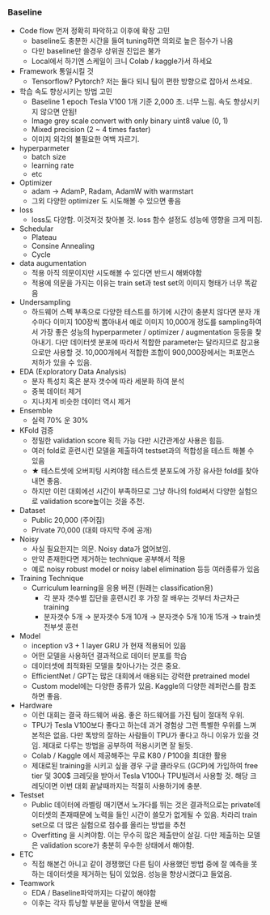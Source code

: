 ### Baseline

- Code flow 먼저 정확히 파악하고 이후에 확장 고민
  - baseline도 충분한 시간을 들여 tuning하면 의외로 높은 점수가 나옴
  - 다만 baseline만 쓸경우 상위권 진입은 불가
  - Local에서 하기엔 스케일이 크니 Colab / kaggle가서 하세요
- Framework 통일시킬 것
  - Tensorflow? Pytorch? 저는 둘다 되니 팀이 편한 방향으로 잡아서 쓰세요.
- 학습 속도 향상시키는 방법 고민
  - Baseline 1 epoch Tesla V100 1개 기준 2,000 초. 너무 느림. 속도 향상시키지 않으면 안됨!
  - Image grey scale convert with only binary uint8 value (0, 1)
  - Mixed precision (2 ~ 4 times faster)
  - 이미지 외각의 불필요한 여백 자르기.
- hyperparmeter
  - batch size
  - learning rate
  - etc
- Optimizer
  - adam -> AdamP, Radam, AdamW with warmstart
  - 그외 다양한 optimizer 도 시도해볼 수 있으면 좋음
- loss
  - loss도 다양함. 이것저것 찾아볼 것. loss 함수 설정도 성능에 영향을 크게 미침.
- Schedular
  - Plateau
  - Consine Annealing
  - Cycle
- data augumentation
  - 적용 아직 의문이지만 시도해볼 수 있다면 반드시 해봐야함
  - 적용에 의문을 가지는 이유는 train set과 test set의 이미지 형태가 너무 똑같음
- Undersampling
  - 하드웨어 스펙 부족으로 다양한 테스트를 하기에 시간이 충분치 않다면 분자 개수마다 이미지 100장씩 뽑아내서 예로 이미지 10,000개 정도를 sampling하여서 가장 좋은 성능의 hyperparmeter / optimizer / augmentation 등등을 찾아내기. 다만 데이터셋 분포에 따라서 적합한 parameter는 달라지므로 참고용으로만 사용할 것. 10,000개에서 적합한 조합이 900,000장에서는 퍼포먼스 저하가 있을 수 있음.
- EDA (Exploratory Data Analysis)
  - 분자 특성치 혹은 분자 갯수에 따라 세분화 하여 분석
  - 중복 데이터 제거
  - 지나치게 비슷한 데이터 역시 제거
- Ensemble
  - 실력 70% 운 30%
- KFold 검증
  - 정밀한 validation score 획득 가능 다만 시간관계상 사용은 힘듬.
  - 여러 fold로 훈련시킨 모델을 제출하여 testset과의 적합성을 테스트 해볼 수 있음
  - ★ 테스트셋에 오버피팅 시켜야함
    테스트셋 분포도에 가장 유사한 fold를 찾아내면 좋음.
  - 하지만 이런 대회에선 시간이 부족하므로 그냥 하나의 fold써서 다양한 실험으로 validation score높이는 것을 추천.
- Dataset
  - Public 20,000 (주어짐)
  - Private 70,000 (대회 마지막 주에 공개)
- Noisy
  - 사실 필요한지는 의문. Noisy data가 없어보임.
  - 만약 존재한다면 제거하는 technique 공부해서 적용
  - 예로 noisy robust model or noisy label elimination 등등 여러종류가 있음
- Training Technique
  - Curriculum learning을 응용 버젼 (원래는 classification용)
    - 각 분자 갯수별 집단을 훈련시킨 후 가장 잘 배우는 것부터 차근차근 training
    - 분자갯수 5개 → 분자갯수 5개 10개 → 분자갯수 5개 10개 15개 → train셋 전부셋 훈련
- Model
  - inception v3 + 1 layer GRU 가 현재 적용되어 있음
  - 어떤 모델을 사용하던 결과적으로 데이터 분포를 학습
  - 데이터셋에 최적화된 모델을 찾아나가는 것은 중요.
  - EfficientNet / GPT는 많은 대회에서 애용되는 강력한 pretrained model
  - Custom model에는 다양한 종류가 있음. Kaggle의 다양한 레퍼런스를 참조하면 좋음.
- Hardware
  - 이런 대회는 결국 하드웨어 싸움. 좋은 하드웨어를 가진 팀이 절대적 우위.
  - TPU가 Tesla V100보다 좋다고 하는데 과거 경험상 그런 특별한 우위를 느껴본적은 없음. 다만 톡방의 잘하는 사람들이 TPU가 좋다고 하니 이유가 있을 것임. 제대로 다루는 방법을 공부하여 적용시키면 잘 될듯.
  - Colab / Kaggle 에서 제공해주는 무료 K80 / P100을 최대한 활용
  - 제대로된 training을 시키고 싶을 경우 구글 클라우드 (GCP)에 가입하여 free tier 및 300$ 크레딧을 받아서 Tesla V100나 TPU빌려서 사용할 것. 해당 크레딧이면 이번 대회 끝날때까지는 적절히 사용하기에 충분.
- Testset
  - Public 데이터에 라벨링 매기면서 노가다를 뛰는 것은 결과적으로는 private데이터셋의 존재때문에 노력을 들인 시간이 쓸모가 없게될 수 있음. 차라리 train set으로 더 많은 실험으로 점수를 올리는 방법을 추천
  - Overfitting 을 시켜야함. 이는 무수히 많은 제출만이 살길. 다만 제출하는 모델은 validation score가 충분히 우수한 상태에서 해야함.
- ETC
  - 직접 해본건 아니고 같이 경쟁했던 다른 팀이 사용했던 방법 중에 잘 예측을 못하는 데이터셋을 제거하는 팀이 있었음. 성능을 향상시켰다고 들었음.
- Teamwork
  - EDA / Baseline파악까지는 다같이 해야함
  - 이후는 각자 튜닝할 부분을 맡아서 역할을 분배